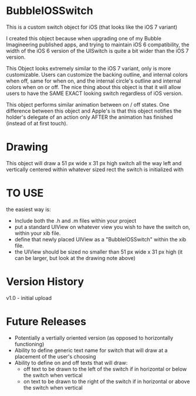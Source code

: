 BubbleIOSSwitch
===============

This is a custom switch object for iOS (that looks like the iOS 7 variant)

I created this object because when upgrading one of my Bubble Imagineering published apps, and trying to maintain iOS 6
compatibility, the width of the iOS 6 version of the UISwitch is quite a bit wider than the iOS 7 version.

This Object looks extremely similar to the iOS 7 variant, only is more customizable.  Users can customize the backing outline,
and internal colors when off, same for when on, and the internal circle's outline and internal colors when on or off.  The nice
thing about this object is that it will allow users to have the SAME EXACT looking switch regardless of iOS version.

This object performs similar animation between on / off states.  One difference between this object and Apple's is that this
object notifies the holder's delegate of an action only AFTER the animation has finished (instead of at first touch).

Drawing
=================
This object will draw a 51 px wide x 31 px high switch all the way left and vertically centered within whatever sized rect the switch is initialized with


TO USE
=================
the easiest way is:
  - Include both the .h and .m files within your project  
  - put a standard UIView on whatever view you wish to have the switch on, within your xib file.
  - define that newly placed UIView as a "BubbleIOSSwitch" within the xib file.
  - the UIView should be sized no smaller than 51 px wide x 31 px high (it can be larger, but look at the drawing note above)
  
Version History
=================
v1.0 - initial upload

Future Releases
=================
- Potentially a vertially oriented version (as opposed to horizontally functioning)
- Ability to define generic text name for switch that will draw at a placement of the user's choosing
- Ability to define on and off texts that will draw:
  * off text to be drawn to the left of the switch if in horizontal or below the switch when vertical
  * on text to be drawn to the right of the switch if in horizontal or above the switch when vertical
